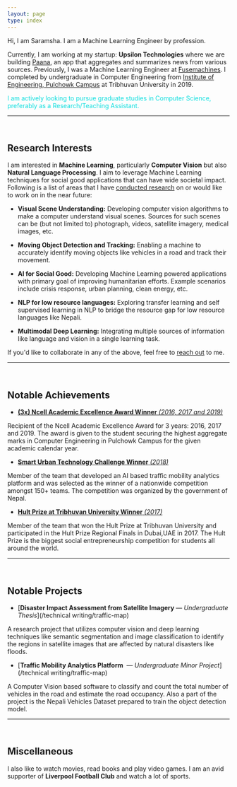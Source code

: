 ```yaml
---
layout: page
type: index
---
```


Hi, I am Saramsha. I am a Machine Learning Engineer by profession. 

Currently, I am working at my startup: **Upsilon Technologies** where we are building [Paana](https://www.paana.news/), an app that aggregates and summarizes news from various sources. Previously, I was a Machine Learning Engineer at [Fusemachines](https://fusemachines.com/). I completed by undergraduate in Computer Engineering from [Institute of Engineering, Pulchowk Campus](https://pcampus.edu.np/) at Tribhuvan University in 2019. 

<span style="color:#0ddede"> I am actively looking to pursue graduate studies in Computer Science, preferably as a Research/Teaching Assistant. </span>

---
<br />

## Research Interests

I am interested in **Machine Learning**, particularly **Computer Vision** but also **Natural Language Processing**. I aim to leverage Machine Learning techniques for social good applications that can have wide societal impact. Following is a list of areas that I have [conducted research](/publications.md) on or would like to work on in the near future:

- **Visual Scene Understanding:** Developing computer vision algorithms to make a computer understand visual scenes. Sources for such scenes can be (but not limited to) photograph, videos, satellite imagery, medical images, etc.  

- **Moving Object Detection and Tracking:** Enabling a machine to accurately identify moving objects like vehicles in a road and track their movement.

- **AI for Social Good:** Developing Machine Learning powered applications with primary goal of improving humanitarian efforts. Example scenarios include crisis response, urban planning, clean energy, etc. 

- **NLP for low resource languages:** Exploring transfer learning and self supervised learning in NLP to bridge the resource gap for low resource languages like Nepali. 

- **Multimodal Deep Learning:** Integrating multiple sources of information like language and vision in a single learning task.

If you'd like to collaborate in any of the above, feel free to [reach out](/contact.md) to me.

---
<br />

## Notable Achievements

- [**(3x) Ncell Academic Excellence Award Winner** *(2016, 2017 and 2019)*](/achievements/ncell_awards)

Recipient of the Ncell Academic Excellence Award for 3 years: 2016, 2017 and 2019. The award is given to the student securing the highest aggregate marks in Computer Engineering in Pulchowk Campus for the given academic calendar year.

- [**Smart Urban Technology Challenge Winner** *(2018)*](/achievements/smart_urban)

Member of the team that developed an AI based traffic mobility analytics platform and was selected as the winner of a nationwide competition amongst 150+ teams. The competition was organized by the government of Nepal.

- [**Hult Prize at Tribhuvan University Winner** *(2017)*](/achievements/hult_prize)

Member of the team that won the Hult Prize at Tribhuvan University and participated in the Hult Prize Regional Finals in Dubai,UAE in 2017. The Hult Prize is the biggest social entrepreneurship competition for students all around the world.

---
<br />

## Notable Projects

- [**Disaster Impact Assessment from Satellite Imagery** — *Undergraduate Thesis*](/technical writing/traffic-map)

A research project that utilizes computer vision and deep learning techniques like semantic segmentation and image classification to identify the regions in satellite images that are affected by natural disasters like floods.

- [**Traffic Mobility Analytics Platform** ​ — ​ *Undergraduate Minor Project*](/technical writing/traffic-map)

A Computer Vision based software to classify and count the total number of vehicles in the road and estimate the road occupancy. Also a part of the project is the Nepali Vehicles Dataset prepared to train the object detection model.

---
<br />

## Miscellaneous

I also like to watch movies, read books and play video games. I am an avid supporter of **Liverpool Football Club** and watch a lot of sports.
